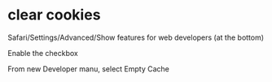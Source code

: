 # clear cookies
Safari/Settings/Advanced/Show features for web developers (at the bottom)

Enable the checkbox

From new Developer manu, select Empty Cache